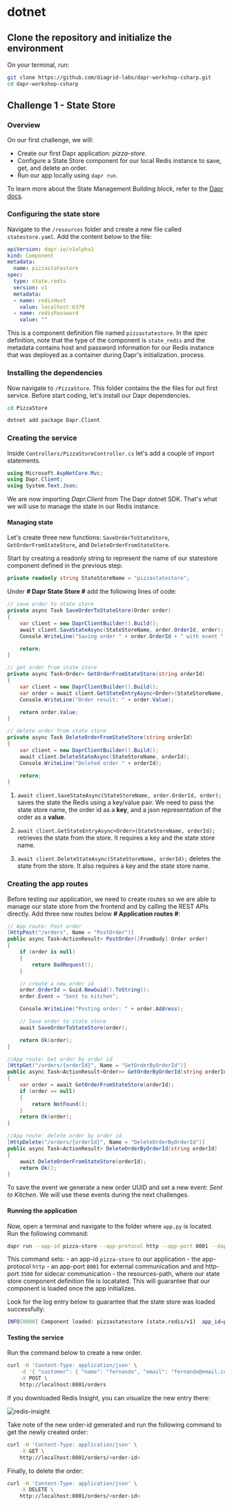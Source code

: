 # dotnet

## Clone the repository and initialize the environment

On your terminal, run:

```bash
git clone https://github.com/diagrid-labs/dapr-workshop-csharp.git
cd dapr-workshop-csharp
```

## Challenge 1 - State Store

### Overview

On our first challenge, we will:

- Create our first Dapr application: _pizza-store_.
- Configure a State Store component for our local Redis instance to save, get, and delete an order.
- Run our app locally using `dapr run`.

To learn more about the State Management Building block, refer to the [Dapr docs](https://docs.dapr.io/developing-applications/building-blocks/state-management/state-management-overview/).

### Configuring the state store

Navigate to the `/resources` folder and create a new file called `statestore.yaml`. Add the content below to the file:

```yaml
apiVersion: dapr.io/v1alpha1
kind: Component
metadata:
  name: pizzastatestore
spec:
  type: state.redis
  version: v1
  metadata:
  - name: redisHost
    value: localhost:6379
  - name: redisPassword
    value: ""
```

This is a component definition file named `pizzastatestore`. In the _spec_ definition, note that the type of the component is `state_redis` and the metadata contains host and password information for our Redis instance that was deployed as a container during Dapr's initialization. process.

### Installing the dependencies

Now navigate to `/PizzaStore`. This folder contains the the files for out first service. Before start coding, let's install our Dapr dependencies.

```bash
cd PizzaStore

dotnet add package Dapr.Client
```

### Creating the service

Inside `Controllers/PizzaStoreController.cs` let's add a couple of import statements.

```csharp
using Microsoft.AspNetCore.Mvc;
using Dapr.Client;
using System.Text.Json;
```

We are now importing _Dapr.Client_ from The Dapr dotnet SDK. That's what we will use to manage the state in our Redis instance.

#### Managing state

Let's create three new functions: `SaveOrderToStateStore`, `GetOrderFromStateStore`, and `DeleteOrderFromStateStore`.

Start by creating a readonly string to represent the name of our statestore component defined in the previous step:

```csharp
private readonly string StateStoreName = "pizzastatestore";
```

Under **# Dapr State Store #** add the following lines of code:

```csharp
// save order to state store
private async Task SaveOrderToStateStore(Order order)
{
    var client = new DaprClientBuilder().Build();
    await client.SaveStateAsync(StateStoreName, order.OrderId, order);
    Console.WriteLine("Saving order " + order.OrderId + " with event " + order.Event);

    return;
}

// get order from state store
private async Task<Order> GetOrderFromStateStore(string orderId)
{
    var client = new DaprClientBuilder().Build();
    var order = await client.GetStateEntryAsync<Order>(StateStoreName, orderId);
    Console.WriteLine("Order result: " + order.Value);

    return order.Value;
}

// delete order from state store
private async Task DeleteOrderFromStateStore(string orderId)
{
    var client = new DaprClientBuilder().Build();
    await client.DeleteStateAsync(StateStoreName, orderId);
    Console.WriteLine("Deleted order " + orderId);

    return;
}
```

1. `await client.SaveStateAsync(StateStoreName, order.OrderId, order);` saves the state the Redis using a key/value pair. We need to pass the state store name, the order id as a **key**, and a json representation of the order as a **value**.

2. `await client.GetStateEntryAsync<Order>(StateStoreName, orderId);` retrieves the state from the store. It requires a key and the state store name.

3. `await client.DeleteStateAsync(StateStoreName, orderId);` deletes the state from the store. It also requires a key and the state store name.

### Creating the app routes

Before testing our application, we need to create routes so we are able to manage our state store from the frontend and by calling the REST APIs directly. Add three new routes below **# Application routes #**:

```csharp
// App route: Post order
[HttpPost("/orders", Name = "PostOrder")]
public async Task<ActionResult> PostOrder([FromBody] Order order)
{
    if (order is null)
    {
        return BadRequest();
    }

    // create a new order id
    order.OrderId = Guid.NewGuid().ToString();
    order.Event = "Sent to kitchen";

    Console.WriteLine("Posting order: " + order.Address);

    // Save order to state store
    await SaveOrderToStateStore(order);

    return Ok(order);
}

//App route: Get order by order id
[HttpGet("/orders/{orderId}", Name = "GetOrderByOrderId")]
public async Task<ActionResult<Order>> GetOrderByOrderId(string orderId)
{
    var order = await GetOrderFromStateStore(orderId);
    if (order == null)
    {
        return NotFound();
    }
    return Ok(order);
}

//App route: delete order by order id
[HttpDelete("/orders/{orderId}", Name = "DeleteOrderByOrderId")]
public async Task<ActionResult> DeleteOrderByOrderId(string orderId)
{
    await DeleteOrderFromStateStore(orderId);
    return Ok();
}
```

To save the event we generate a new order UUID and set a new event: _Sent to Kitchen_. We will use these events during the next challenges.

#### Running the application

Now, open a terminal and navigate to the folder where `app.py` is located. Run the following command:

```bash
dapr run --app-id pizza-store --app-protocol http --app-port 8001 --dapr-http-port 3500 --resources-path ../resources  -- dotnet run
```

This command sets:
    - an app-id `pizza-store` to our application
    - the app-protocol `http`
    - an  app-port `8001` for external communication and and http-port `3500` for sidecar communication
    - the resources-path, where our state store component definition file is locatated. This will guarantee that our component is loaded once the app initializes.

Look for the log entry below to guarantee that the state store was loaded successfully:

```bash
INFO[0000] Component loaded: pizzastatestore (state.redis/v1)  app_id=pizza-store instance=diagrid.local scope=dapr.runtime.processor type=log ver=1.14.4
```

#### Testing the service

Run the command below to create a new order.

```bash
curl -H 'Content-Type: application/json' \
    -d '{ "customer": { "name": "fernando", "email": "fernando@email.com" }, "items": [ { "type":"vegetarian", "amount": 2 } ] }' \
    -X POST \
    http://localhost:8001/orders
```

If you downloaded Redis Insight, you can visualize the new entry there:

![redis-insight](/imgs/redis-insight.png)

Take note of the new order-id generated and run the following command to get the newly created order:

```bash
curl -H 'Content-Type: application/json' \
    -X GET \
    http://localhost:8001/orders/<order-id>
```

Finally, to delete the order:

```bash
curl -H 'Content-Type: application/json' \
    -X DELETE \
    http://localhost:8001/orders/<order-id>
```
